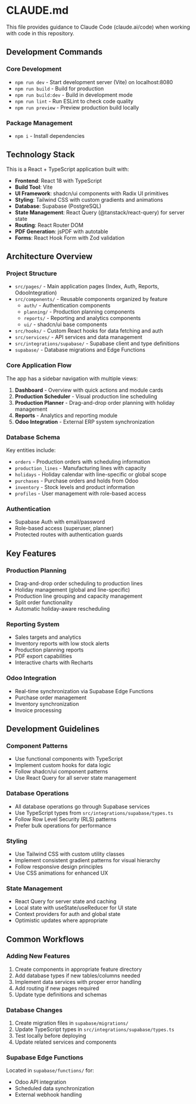 # CLAUDE.md

This file provides guidance to Claude Code (claude.ai/code) when working with code in this repository.

## Development Commands

### Core Development
- `npm run dev` - Start development server (Vite) on localhost:8080
- `npm run build` - Build for production
- `npm run build:dev` - Build in development mode
- `npm run lint` - Run ESLint to check code quality
- `npm run preview` - Preview production build locally

### Package Management
- `npm i` - Install dependencies

## Technology Stack

This is a React + TypeScript application built with:
- **Frontend**: React 18 with TypeScript
- **Build Tool**: Vite
- **UI Framework**: shadcn/ui components with Radix UI primitives
- **Styling**: Tailwind CSS with custom gradients and animations
- **Database**: Supabase (PostgreSQL)
- **State Management**: React Query (@tanstack/react-query) for server state
- **Routing**: React Router DOM
- **PDF Generation**: jsPDF with autotable
- **Forms**: React Hook Form with Zod validation

## Architecture Overview

### Project Structure
- `src/pages/` - Main application pages (Index, Auth, Reports, OdooIntegration)
- `src/components/` - Reusable components organized by feature
  - `auth/` - Authentication components
  - `planning/` - Production planning components  
  - `reports/` - Reporting and analytics components
  - `ui/` - shadcn/ui base components
- `src/hooks/` - Custom React hooks for data fetching and auth
- `src/services/` - API services and data management
- `src/integrations/supabase/` - Supabase client and type definitions
- `supabase/` - Database migrations and Edge Functions

### Core Application Flow
The app has a sidebar navigation with multiple views:
1. **Dashboard** - Overview with quick actions and module cards
2. **Production Scheduler** - Visual production line scheduling
3. **Production Planner** - Drag-and-drop order planning with holiday management
4. **Reports** - Analytics and reporting module
5. **Odoo Integration** - External ERP system synchronization

### Database Schema
Key entities include:
- `orders` - Production orders with scheduling information
- `production_lines` - Manufacturing lines with capacity
- `holidays` - Holiday calendar with line-specific or global scope
- `purchases` - Purchase orders and holds from Odoo
- `inventory` - Stock levels and product information
- `profiles` - User management with role-based access

### Authentication
- Supabase Auth with email/password
- Role-based access (superuser, planner)
- Protected routes with authentication guards

## Key Features

### Production Planning
- Drag-and-drop order scheduling to production lines
- Holiday management (global and line-specific)
- Production line grouping and capacity management
- Split order functionality
- Automatic holiday-aware rescheduling

### Reporting System
- Sales targets and analytics
- Inventory reports with low stock alerts
- Production planning reports
- PDF export capabilities
- Interactive charts with Recharts

### Odoo Integration
- Real-time synchronization via Supabase Edge Functions
- Purchase order management
- Inventory synchronization
- Invoice processing

## Development Guidelines

### Component Patterns
- Use functional components with TypeScript
- Implement custom hooks for data logic
- Follow shadcn/ui component patterns
- Use React Query for all server state management

### Database Operations
- All database operations go through Supabase services
- Use TypeScript types from `src/integrations/supabase/types.ts`
- Follow Row Level Security (RLS) patterns
- Prefer bulk operations for performance

### Styling
- Use Tailwind CSS with custom utility classes
- Implement consistent gradient patterns for visual hierarchy
- Follow responsive design principles
- Use CSS animations for enhanced UX

### State Management
- React Query for server state and caching
- Local state with useState/useReducer for UI state
- Context providers for auth and global state
- Optimistic updates where appropriate

## Common Workflows

### Adding New Features
1. Create components in appropriate feature directory
2. Add database types if new tables/columns needed
3. Implement data services with proper error handling
4. Add routing if new pages required
5. Update type definitions and schemas

### Database Changes
1. Create migration files in `supabase/migrations/`
2. Update TypeScript types in `src/integrations/supabase/types.ts`
3. Test locally before deploying
4. Update related services and components

### Supabase Edge Functions
Located in `supabase/functions/` for:
- Odoo API integration
- Scheduled data synchronization
- External webhook handling